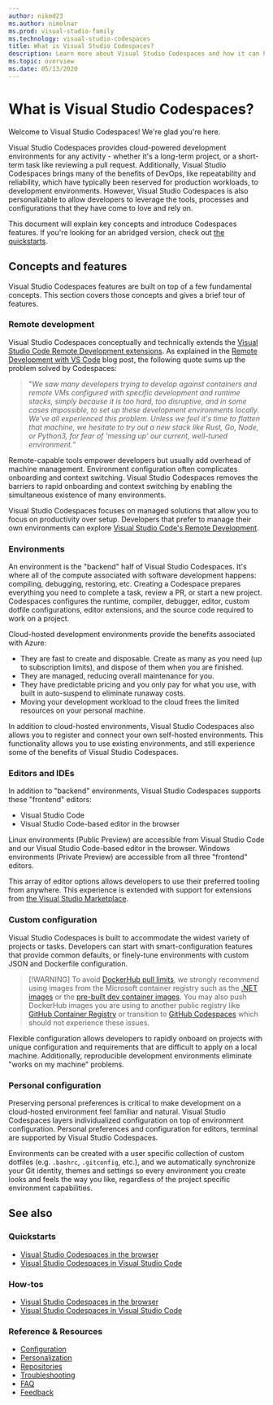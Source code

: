 ```yaml
---
author: nikmd23
ms.author: nimolnar
ms.prod: visual-studio-family
ms.technology: visual-studio-codespaces
title: What is Visual Studio Codespaces?
description: Learn more about Visual Studio Codespaces and how it can help extend your development environment to the cloud.
ms.topic: overview
ms.date: 05/13/2020
---
```


# What is Visual Studio Codespaces?

Welcome to Visual Studio Codespaces! We're glad you're here.

Visual Studio Codespaces provides cloud-powered development environments for any activity - whether it's a long-term project, or a short-term task like reviewing a pull request. Additionally, Visual Studio Codespaces brings many of the benefits of DevOps, like repeatability and reliability, which have typically been reserved for production workloads, to development environments. However, Visual Studio Codespaces is also personalizable to allow developers to leverage the tools, processes and configurations that they have come to love and rely on.

This document will explain key concepts and introduce Codespaces features. If you're looking for an abridged version, check out [the quickstarts](../quickstarts/browser.md).

## Concepts and features

Visual Studio Codespaces features are built on top of a few fundamental concepts. This section covers those concepts and gives a brief tour of features.

### Remote development

Visual Studio Codespaces conceptually and technically extends the [Visual Studio Code Remote Development extensions](https://marketplace.visualstudio.com/items?itemName=ms-vscode-remote.vscode-remote-extensionpack). As explained in the [Remote Development with VS Code](https://code.visualstudio.com/blogs/2019/05/02/remote-development) blog post, the following quote sums up the problem solved by Codespaces:

>"_We saw many developers trying to develop against containers and remote VMs configured with specific development and runtime stacks, simply because it is too hard, too disruptive, and in some cases impossible, to set up these development environments locally. We've all experienced this problem. Unless we feel it's time to flatten that machine, we hesitate to try out a new stack like Rust, Go, Node, or Python3, for fear of 'messing up' our current, well-tuned environment._"

Remote-capable tools empower developers but usually add overhead of machine management. Environment configuration often complicates onboarding and context switching. Visual Studio Codespaces removes the barriers to rapid onboarding and context switching by enabling the simultaneous existence of many environments.

Visual Studio Codespaces focuses on managed solutions that allow you to focus on productivity over setup. Developers that prefer to manage their own environments can explore [Visual Studio Code's Remote Development](https://code.visualstudio.com/docs/remote/remote-overview).

### Environments

An environment is the "backend" half of Visual Studio Codespaces. It's where all of the compute associated with software development happens: compiling, debugging, restoring, etc. Creating a Codespace prepares everything you need to complete a task, review a PR, or start a new project. Codespaces configures the runtime, compiler, debugger, editor, custom dotfile configurations, editor extensions, and the source code required to work on a project.

Cloud-hosted development environments provide the benefits associated with Azure:

- They are fast to create and disposable. Create as many as you need (up to subscription limits), and dispose of them when you are finished.
- They are managed, reducing overall maintenance for you.
- They have predictable pricing and you only pay for what you use, with built in auto-suspend to eliminate runaway costs.
- Moving your development workload to the cloud frees the limited resources on your personal machine.

In addition to cloud-hosted environments, Visual Studio Codespaces also allows you to register and connect your own self-hosted environments. This functionality allows you to use existing environments, and still experience some of the benefits of Visual Studio Codespaces.

### Editors and IDEs

In addition to "backend" environments, Visual Studio Codespaces supports these "frontend" editors:

- Visual Studio Code
- Visual Studio Code-based editor in the browser

Linux environments (Public Preview) are accessible from Visual Studio Code and our Visual Studio Code-based editor in the browser. Windows environments (Private Preview) are accessible from all three "frontend" editors.

This array of editor options allows developers to use their preferred tooling from anywhere. This experience is extended with support for extensions from [the Visual Studio Marketplace](https://marketplace.visualstudio.com/).

### Custom configuration

Visual Studio Codespaces is built to accommodate the widest variety of projects or tasks. Developers can start with smart-configuration features that provide common defaults, or finely-tune environments with custom JSON and Dockerfile configuration.

> [!WARNING] To avoid [DockerHub pull limits](https://www.docker.com/pricing/resource-consumption-updates), we strongly recommend using images from the Microsoft container registry such as the [.NET images](https://hub.docker.com/_/microsoft-dotnet) or the [pre-built dev container images](https://hub.docker.com/_/microsoft-vscode-devcontainers). You may also push DockerHub images you are using to another public registry like [GitHub Container Registry](https://docs.github.com/en/free-pro-team@latest/packages/getting-started-with-github-container-registry/about-github-container-registry) or transition to [GitHub Codespaces](https://github.com/features/codespaces) which should not experience these issues.

Flexible configuration allows developers to rapidly onboard on projects with unique configuration and requirements that are difficult to apply on a local machine. Additionally, reproducible development environments eliminate "works on my machine" problems.

### Personal configuration

Preserving personal preferences is critical to make development on a cloud-hosted environment feel familiar and natural. Visual Studio Codespaces layers individualized configuration on top of environment configuration. Personal preferences and configuration for editors, terminal are supported by Visual Studio Codespaces.

Environments can be created with a user specific collection of custom dotfiles (e.g. `.bashrc`, `.gitconfig`, etc.), and we automatically synchronize your Git identity, themes and settings so every environment you create looks and feels the way you like, regardless of the project specific environment capabilities.

## See also

### Quickstarts

- [Visual Studio Codespaces in the browser](../quickstarts/browser.md)
- [Visual Studio Codespaces in Visual Studio Code](../quickstarts/vscode.md)

### How-tos

- [Visual Studio Codespaces in the browser](../how-to/browser.md)
- [Visual Studio Codespaces in Visual Studio Code](../how-to/vscode.md)

### Reference & Resources

- [Configuration](../reference/configuring.md)
- [Personalization](../reference/personalizing.md)
- [Repositories](../reference/repository.md)
- [Troubleshooting](../resources/troubleshooting.md)
- [FAQ](../resources/faq.md)
- [Feedback](../resources/feedback.md)
